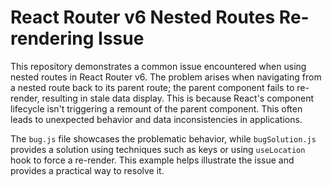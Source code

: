 # React Router v6 Nested Routes Re-rendering Issue

This repository demonstrates a common issue encountered when using nested routes in React Router v6.  The problem arises when navigating from a nested route back to its parent route; the parent component fails to re-render, resulting in stale data display. This is because React's component lifecycle isn't triggering a remount of the parent component.  This often leads to unexpected behavior and data inconsistencies in applications.

The `bug.js` file showcases the problematic behavior, while `bugSolution.js` provides a solution using techniques such as keys or using `useLocation` hook to force a re-render.  This example helps illustrate the issue and provides a practical way to resolve it. 